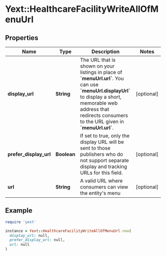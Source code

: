 # Yext::HealthcareFacilityWriteAllOfMenuUrl

## Properties

| Name | Type | Description | Notes |
| ---- | ---- | ----------- | ----- |
| **display_url** | **String** | The URL that is shown on your listings in place of **&#x60;menuUrl.url&#x60;**. You can use **&#x60;menuUrl.displayUrl&#x60;** to display a short, memorable web address that redirects consumers to the URL given in **&#x60;menuUrl.url&#x60;**. | [optional] |
| **prefer_display_url** | **Boolean** | If set to true, only the display URL will be sent to those publishers who do not support separate display and tracking URLs for this field. | [optional] |
| **url** | **String** | A valid URL where consumers can view the entity&#39;s menu | [optional] |

## Example

```ruby
require 'yext'

instance = Yext::HealthcareFacilityWriteAllOfMenuUrl.new(
  display_url: null,
  prefer_display_url: null,
  url: null
)
```

